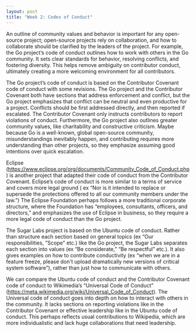 ```yaml
---
layout: post
title: "Week 2: Codes of Conduct"
---
```

An outline of community values and behavior is important for any open-source project; open-source projects rely on collaboration, and how to collaborate should be clarified by the leaders of the project. For example, the Go project’s code of conduct outlines how to work with others in the Go community. It sets clear standards for behavior, resolving conflicts, and fostering diversity. This helps remove ambiguity on contributor conduct, ultimately creating a more welcoming environment for all contributors.

<!--more-->

The Go project’s code of conduct is based on the Contributor Covenant code of conduct with some revisions. The Go project and the Contributor Covenant both have sections that address enforcement and conflict, but the Go project emphasizes that conflict can be neutral and even productive for a project. Conflicts should be first addressed directly, and then reported if escalated. The Contributor Covenant only instructs contributors to report violations of conduct. Furthermore, the Go project also outlines greater community values, like charitability and constructive criticism. Maybe because Go is a well-known, global open-source community, misunderstandings inevitably happen, and contributing requires more understanding than other projects, so they emphasize assuming good intentions over quick escalation.

Eclipse (https://www.eclipse.org/org/documents/Community_Code_of_Conduct.php)  is another project that adapted their code of conduct from the Contributor Covenant. Eclipse’s code of conduct is more similar to a terms of service and covers more legal ground ( ex “Nor is it intended to replace or supersede the protections offered to all our community members under the law.”) The Eclipse Foundation perhaps follows a more traditional corporate structure, where the Foundation has “employees, consultants, officers, and directors,” and emphasizes the use of Eclipse in business, so they require a more legal code of conduct than the Go project.

The Sugar Labs project is based on the Ubuntu code of conduct. Rather than structure each section based on general topics (ex “Our responsibilities, ”Scope” etc.) like the Go project, the Sugar Labs separates each section into values (ex “Be considerate,” “Be respectful” etc.). It also gives examples on how to contribute conductivity (ex “when we are in a feature freeze, please don't upload dramatically new versions of critical system software”), rather than just how to communicate with others. 

We can compare the Ubuntu code of conduct and the Contributor Covenant code of conduct to Wikimedia’s “Universal Code of Conduct” (https://meta.wikimedia.org/wiki/Universal_Code_of_Conduct). The Universal code of conduct goes into depth on how to interact with others in the community. It lacks sections on reporting violations like in the Contributor Covenant or effective leadership like in the Ubuntu code of conduct. This perhaps reflects usual contributions to Wikipedia, which are more individualistic and lack huge collaborations that need leadership.
